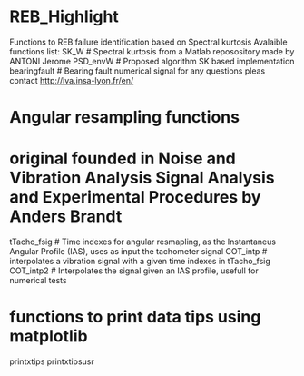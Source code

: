 # REB_Highlight
Functions to REB failure identification based on Spectral kurtosis
Avalaible functions list:
  SK_W # Spectral kurtosis from a Matlab reposository made by ANTONI Jerome
  PSD_envW # Proposed algorithm SK based implementation
  bearingfault # Bearing fault numerical signal for any questions pleas contact http://lva.insa-lyon.fr/en/
  # Angular resampling functions
  # original founded in Noise and Vibration Analysis Signal Analysis and Experimental Procedures by Anders Brandt
  tTacho_fsig # Time indexes for angular resmapling, as the Instantaneus Angular Profile (IAS), uses as input the tachometer signal
  COT_intp # interpolates a vibration signal with a given time indexes in tTacho_fsig
  COT_intp2 # Interpolates the signal given an IAS profile, usefull for numerical tests
  # functions to print data tips using matplotlib
  printxtips
  printxtipsusr
